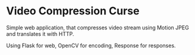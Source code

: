 # Video Compression Curse
Simple web application, that compresses video stream using Motion JPEG and translates it with HTTP.

Using Flask for web, OpenCV for encoding, Response for responses.
